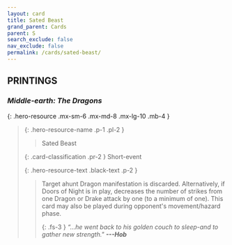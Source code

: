 ```yaml
---
layout: card
title: Sated Beast
grand_parent: Cards
parent: S
search_exclude: false
nav_exclude: false
permalink: /cards/sated-beast/
---
```


## PRINTINGS


### _Middle-earth: The Dragons_

{: .hero-resource .mx-sm-6 .mx-md-8 .mx-lg-10 .mb-4 }
> {: .hero-resource-name .p-1 .pl-2 }
> > <div class="card-mp"></div>
> > <div class="card-name">Sated Beast</div>
>
> {: .card-classification .pr-2 }
> Short-event
>
> {: .hero-resource-text .black-text .p-2 }
> > Target ahunt Dragon manifestation is discarded. Alternatively, if Doors of Night is in play, decreases the number of strikes from one Dragon or Drake attack by one (to a minimum of one). This card may also be played during opponent's movement/hazard phase. 
> > 
> > {: .fs-3 } 
> > _“...he went back to his golden couch to sleep-and to gather new strength."_ ***---&#65279;Hob*** 
> 
